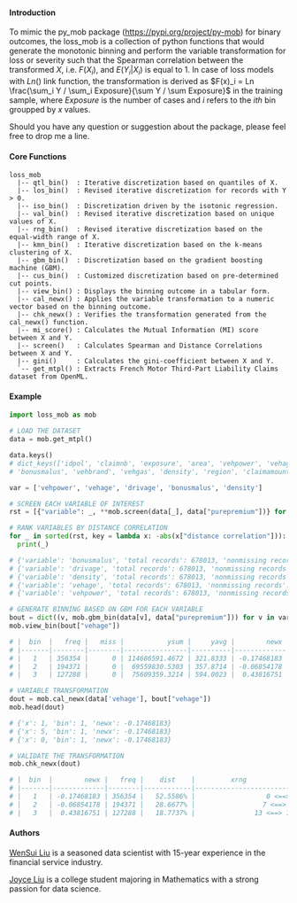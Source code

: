 #### Introduction

To mimic the py\_mob package (https://pypi.org/project/py-mob) for binary outcomes, the loss\_mob is a collection of python functions that would generate the monotonic binning and perform the variable transformation for loss or severity such that the Spearman correlation between the transformed $X$, i.e. $F(X_i)$, and $E(Y_i | X_i)$ is equal to 1. In case of loss models with $Ln()$ link function, the transformation is derived as $F(x)_i = Ln \frac{\sum_i Y / \sum_i Exposure}{\sum Y / \sum Exposure}$ in the training sample, where $Exposure$ is the number of cases and $i$ refers to the $ith$ bin groupped by $x$ values.  

Should you have any question or suggestion about the package, please feel free to drop me a line. 

#### Core Functions

```
loss_mob
  |-- qtl_bin()  : Iterative discretization based on quantiles of X.  
  |-- los_bin()  : Revised iterative discretization for records with Y > 0.
  |-- iso_bin()  : Discretization driven by the isotonic regression. 
  |-- val_bin()  : Revised iterative discretization based on unique values of X.  
  |-- rng_bin()  : Revised iterative discretization based on the equal-width range of X.  
  |-- kmn_bin()  : Iterative discretization based on the k-means clustering of X.  
  |-- gbm_bin()  : Discretization based on the gradient boosting machine (GBM).  
  |-- cus_bin()  : Customized discretization based on pre-determined cut points.  
  |-- view_bin() : Displays the binning outcome in a tabular form. 
  |-- cal_newx() : Applies the variable transformation to a numeric vector based on the binning outcome.
  |-- chk_newx() : Verifies the transformation generated from the cal_newx() function.
  |-- mi_score() : Calculates the Mutual Information (MI) score between X and Y.
  |-- screen()   : Calculates Spearman and Distance Correlations between X and Y.
  |-- gini()     : Calculates the gini-coefficient between X and Y.
  `-- get_mtpl() : Extracts French Motor Third-Part Liability Claims dataset from OpenML.
```

#### Example

```python
import loss_mob as mob

# LOAD THE DATASET
data = mob.get_mtpl()

data.keys()
# dict_keys(['idpol', 'claimnb', 'exposure', 'area', 'vehpower', 'vehage', 'drivage', 
# 'bonusmalus', 'vehbrand', 'vehgas', 'density', 'region', 'claimamount', 'purepremium'])

var = ['vehpower', 'vehage', 'drivage', 'bonusmalus', 'density']

# SCREEN EACH VARIABLE OF INTEREST
rst = [{"variable": _, **mob.screen(data[_], data["purepremium"])} for _ in var]

# RANK VARIABLES BY DISTANCE CORRELATION
for _ in sorted(rst, key = lambda x: -abs(x["distance correlation"])):
  print(_)

# {'variable': 'bonusmalus', 'total records': 678013, 'nonmissing records': 678013, 'missing percent': 0.0, 'unique value count': 115, 'coefficient of variation': 0.26165082, 'spearman correlation': 0.05716908, 'distance correlation': 0.0434537}
# {'variable': 'drivage', 'total records': 678013, 'nonmissing records': 678013, 'missing percent': 0.0, 'unique value count': 83, 'coefficient of variation': 0.31071883, 'spearman correlation': -0.004906, 'distance correlation': 0.01428907}
# {'variable': 'density', 'total records': 678013, 'nonmissing records': 678013, 'missing percent': 0.0, 'unique value count': 1607, 'coefficient of variation': 2.20854394, 'spearman correlation': 0.02022122, 'distance correlation': 0.01106909}
# {'variable': 'vehage', 'total records': 678013, 'nonmissing records': 678013, 'missing percent': 0.0, 'unique value count': 78, 'coefficient of variation': 0.80437458, 'spearman correlation': 0.01952645, 'distance correlation': 0.01080137}
# {'variable': 'vehpower', 'total records': 678013, 'nonmissing records': 678013, 'missing percent': 0.0, 'unique value count': 12, 'coefficient of variation': 0.31774149, 'spearman correlation': 0.00230745, 'distance correlation': 0.00356986}

# GENERATE BINNING BASED ON GBM FOR EACH VARIABLE
bout = dict((v, mob.gbm_bin(data[v], data["purepremium"])) for v in var)
mob.view_bin(bout["vehage"])

# |  bin  |   freq |   miss |           ysum |     yavg |        newx |         rule              |
# |-------|--------|--------|----------------|----------|-------------|---------------------------|
# |   1   | 356354 |      0 | 114686591.4672 | 321.8333 | -0.17468183 | $X$ <= 6                  |
# |   2   | 194371 |      0 |  69559830.5303 | 357.8714 | -0.06854178 | $X$ > 6 and $X$ <= 12     |
# |   3   | 127288 |      0 |  75609359.3214 | 594.0023 |  0.43816751 | $X$ > 12                  |

# VARIABLE TRANSFORMATION
dout = mob.cal_newx(data['vehage'], bout["vehage"])
mob.head(dout)

# {'x': 1, 'bin': 1, 'newx': -0.17468183}
# {'x': 5, 'bin': 1, 'newx': -0.17468183}
# {'x': 0, 'bin': 1, 'newx': -0.17468183}

# VALIDATE THE TRANSFORMATION
mob.chk_newx(dout)

# |  bin  |        newx |   freq |    dist    |         xrng              |
# |-------|-------------|--------|------------|---------------------------|
# |   1   | -0.17468183 | 356354 |   52.5586% |                  0 <==> 6 |
# |   2   | -0.06854178 | 194371 |   28.6677% |                 7 <==> 12 |
# |   3   |  0.43816751 | 127288 |   18.7737% |               13 <==> 100 |
```

####  Authors

[WenSui Liu](mailto:liuwensui@gmail.com) is a seasoned data scientist with 15-year experience in the financial service industry. 

[Joyce Liu](mailto:joyce.jl.liu@gmail.com) is a college student majoring in Mathematics with a strong passion for data science.
